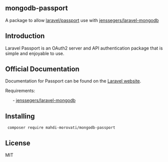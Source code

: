 
## mongodb-passport
A package to allow [laravel/passport](https://github.com/laravel/passport) use with [jenssegers/laravel-mongodb](https://github.com/jenssegers/laravel-mongodb)


## Introduction

Laravel Passport is an OAuth2 server and API authentication package that is simple and enjoyable to use.

## Official Documentation

Documentation for Passport can be found on the [Laravel website](https://laravel.com/docs/8.x/passport).

Requirements:

&nbsp;&nbsp;&nbsp;&nbsp;&nbsp; - [jenssegers/laravel-mongodb](https://github.com/jenssegers/laravel-mongodb)

## Installing

```shell
 composer require mahdi-morovati/mongodb-passport
```
## License

MIT
